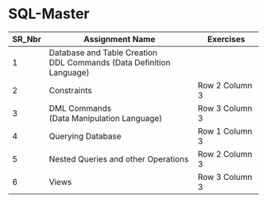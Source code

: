 # SQL-Master
| SR_Nbr | Assignment Name  | Exercises |
| --------------- | --------------- | --------------- |
| 1 | Database and Table Creation <br /> DDL Commands (Data Definition Language) |  |
| 2 | Constraints | Row 2 Column 3 |
| 3 | DML Commands <br /> (Data Manipulation Language) | Row 3 Column 3 |
| 4 | Querying Database | Row 1 Column 3 |
| 5 | Nested Queries and other Operations | Row 2 Column 3 |
| 6 | Views | Row 3 Column 3 |
